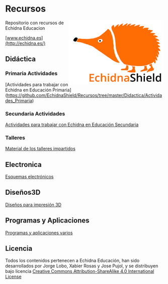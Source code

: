 # Recursos
<img src="Logos/echidna_logo_L.jpg" width="300" align="right">
Repositorio con recursos de Echidna Educacion

[www.echidna.es](http://echidna.es/)

## Didáctica
### Primaria Actividades 
[Actividades para trabajar con Echidna en Educación Primaria]
(https://github.com/EchidnaShield/Recursos/tree/master/Didactica/Actividades_Primaria)

### Secundaria Actividades 
[Actividades para trabajar con Echidna en Educación Secundaria](https://github.com/EchidnaShield/Recursos/tree/master/Didactica/Actividades)
### Talleres
[Material de los talleres impartidos](https://github.com/EchidnaShield/Recursos/tree/master/Didactica/Talleres)

## Electronica
[Esquemas electrónicos](https://github.com/EchidnaShield/Recursos/tree/master/electronica)

## Diseños3D
[Diseños para impresión 3D](https://github.com/EchidnaShield/Recursos/tree/master/Dise%C3%B1os3D)

## Programas y Aplicaciones
[Programas y aplicaciones varios](https://github.com/EchidnaShield/Recursos/tree/master/Programas_y_Aplicaciones)

## Licencia
Todos los contenidos pertenecen a Echidna Educación, han sido desarrollados por Jorge Lobo, Xabier Rosas y Jose Pujol, y se distribuyen bajo licencia [Creative Commons Attribution-ShareAlike 4.0 International License](http://creativecommons.org/licenses/by-sa/4.0/)
